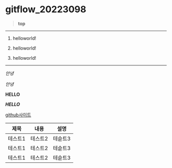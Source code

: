 # gitflow_20223098

>**top**


-------------
1. helloworld!

2. helloworld!

3. helloworld!

******

*안녕*

_안녕_

**HELLO**

___HELLO___

[github사이트](https://github.com/ahhyun1217/README.md/edit/main/README.md"사이트참조)

|제목|내용|설명|
|---|----|----|
|테스트1|테스트2|테슽트3|
|테스트1|테스트2|테슽트3|
|테스트1|테스트2|테슽트3|
